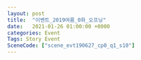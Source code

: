 ```yaml
---
layout: post
title:  "이벤트_2019여름_0화_오프닝"
date:   2021-01-26 01:00:00 +0000
categories: Event
Tags: Story Event
SceneCode: ["scene_evt190627_cp0_q1_s10"]
---
```

